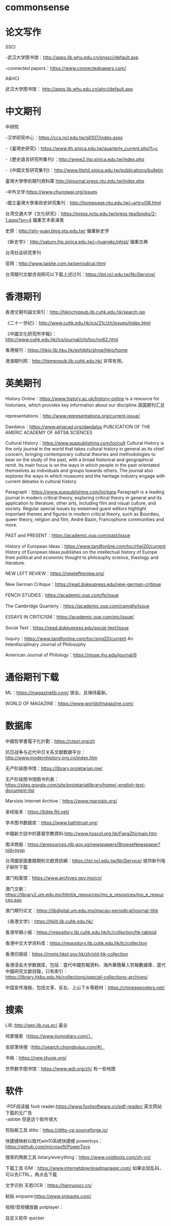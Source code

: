 # commonsense

# 论文写作

SSCI

-武汉大学图书馆：http://apps.lib.whu.edu.cn/enssci/default.asp

-connected papers：https://www.connectedpapers.com/

A&HCI

武汉大学图书馆： http://apps.lib.whu.edu.cn/ahci/default.asp

# 中文期刊
	
中研院

-汉学研究中心：https://ccs.ncl.edu.tw/g0107/index.aspx

-《臺灣史研究》：https://www.ith.sinica.edu.tw/quarterly_current.php?l=c

-《歷史語言研究所集刊》：http://www2.ihp.sinica.edu.tw/index.php

-《中國文哲研究集刊》：http://www.litphil.sinica.edu.tw/publications/bulletin

臺灣大學學術期刊資料庫 http://ejournal.press.ntu.edu.tw/index.php

-中外文学:https://www.chungwai.org/issues

-國立臺灣大學美術史研究集刊：http://homepage.ntu.edu.tw/~artcy/08.html

台湾交通大学《文化研究》：https://press.nctu.edu.tw/press-tea/books/2-1.aspx?sn=4 偏重艺术表演类

史原：http://shi-yuan.blog.ntu.edu.tw/ 偏重新史学

《新史学》：http://saturn.ihp.sinica.edu.tw/~huangkc/nhist/ 偏重古典

台湾社会研究季刊

官网：http://www.taishe.com.tw/periodical.html 

台湾期刊文献咨询网可以下载上述过刊：https://tpl.ncl.edu.tw/NclService/

# 香港期刊
香港文期刊論文索引：http://hkinchippub.lib.cuhk.edu.hk/search.jsp

《二十一世纪》：http://www.cuhk.edu.hk/ics/21c/zh/issues/index.html

《中國文化研究所学報》：http://www.cuhk.edu.hk/ics/journal/chi/toc/no62.html

香港报刊：https://hkjo.lib.hku.hk/exhibits/show/hkjo/home

港澳期刊网：http://hkmpnpub.lib.cuhk.edu.hk/ 非常有用。






# 英美期刊
History Online：https://www.history.ac.uk/history-online  is a resource for historians, which provides key information about our discipline.英国期刊汇总

representations：http://www.representations.org/current-issue/

Daedalus：https://www.amacad.org/daedalus PUBLICATION OF THE AMERIC ACADEMY OF ARTS& SCIENCES

Cultural History：https://www.euppublishing.com/loi/cult
Cultural History is the only journal in the world that takes cultural history in general as its chief concern, bringing contemporary cultural theories and methodologies to bear on the study of the past, with a broad historical and geographical remit. Its main focus is on the ways in which people in the past orientated themselves as individuals and groups towards others. The journal also explores the ways in which museums and the heritage industry engage with current debates in cultural history.

Paragraph：https://www.euppublishing.com/loi/para
Paragraph is a leading journal in modern critical theory, exploring critical theory in general and its application to literature, other arts, including film and visual culture, and society. Regular special issues by esteemed guest editors highlight important themes and figures in modern critical theory, such as Bourdieu, queer theory, religion and film, André Bazin, Francophone communities and more.

PAST and PRESENT：https://academic.oup.com/past/issue

History of European Ideas：https://www.tandfonline.com/toc/rhei20/current
History of European Ideas publishes on the intellectual history of Europe from political and economic thought to philosophy science, theology and literature.

NEW LEFT REVIEW：https://newleftreview.org/

New German Critique：https://read.dukeupress.edu/new-german-critique

FENCH STUDIES：https://academic.oup.com/fs/issue

The Cambridge Quarterly：https://academic.oup.com/camqtly/issue

ESSAYS IN CRITICISM：https://academic.oup.com/eic/issue/

Social Text：https://read.dukeupress.edu/social-text/issue

Inquiry：https://www.tandfonline.com/toc/sinq20/current
An Interdisciplinary Journal of Philosophy

American Journal of Philology：https://muse.jhu.edu/journal/6

# 通俗期刊下载
ML：https://magazinelib.com/ 很全。且保持最新。

WORLD OF MAGAZINE：https://www.worldofmagazine.com/

# 数据库
中國哲學書電子化計劃：https://ctext.org/zh

抗日战争与近代中日关系文献数据平台：http://www.modernhistory.org.cn/index.htm

无产阶级图书馆：https://library.proletarian.me/

无产阶级图书馆图书列表：https://sites.google.com/site/proletariatlibrary/home/-english-text-document-list

Marxists Internet Archive：https://www.marxists.org/

圣经版本：https://bible.fhl.net/

学术图书数据库：https://www.hathitrust.org/

中國新方誌中的基督宗教資料:http://www.hsscol.org.hk/FangZhi/main.htm

南洋商报：https://eresources.nlb.gov.sg/newspapers/BrowseNewspaper?nid=nysp

台湾國家圖書館期别文獻資訊網：https://tpl.ncl.edu.tw/NclService/ 提供新刊电子邮件下载

澳门档案馆：https://www.archives.gov.mo/cn/

澳门文献：https://library2.um.edu.mo/html/e_resources/mo_e_resources/mo_e_resources.asp

澳门期刊论文：https://libdigital.um.edu.mo/macau-periodical/journal-title

《香港文学》：https://hklit.lib.cuhk.edu.hk/

香港早期小报：https://repository.lib.cuhk.edu.hk/tc/collection/hk-tabloid

香港中文大学资料库：https://repository.lib.cuhk.edu.hk/tc/collection

香港旧报纸：https://mmis.hkpl.gov.hk/zh/old-hk-collection

香港浸会大学数据库，包括：當代中國剪報資料、海外華僑華人剪報數據庫、當代中國研究文獻目錄，只有索引：https://library.hkbu.edu.hk/collections/special-collections-archives/

中国宣传海报，包括文革、反右、上山下乡等题材：https://chineseposters.net/




# 搜索
LIB.:http://gen.lib.rus.ec/ 最全

鸠摩搜索（https://www.jiumodiary.com/）

虫部落快搜（http://search.chongbuluo.com/#）

书格：https://new.shuge.org/

世界数字图书馆：https://www.wdl.org/zh/ 有一些地图

# 软件
-PDF阅读器 foxit reader:https://www.foxitsoftware.cn/pdf-reader/ 英文网站下载的无广告<br/>
-adobe 但是这个软件很大 <br/>

剪贴板工具 ditto：https://ditto-cp.sourceforge.io/

快捷键映射以取代win10系统快捷键 powertoys：https://github.com/microsoft/PowerToys

搜索的两款工具 listary/everything：https://www.voidtools.com/zh-cn/

下载工具 IDM：https://www.internetdownloadmanager.com/
如果出现乱码，可以先CTRL，再点击下载

文字识别 天若OCR：https://tianruoocr.cn/

粘贴 snipaste:https://www.snipaste.com/

视频/音频播放器 potplayer：

自定义软件 quicker
